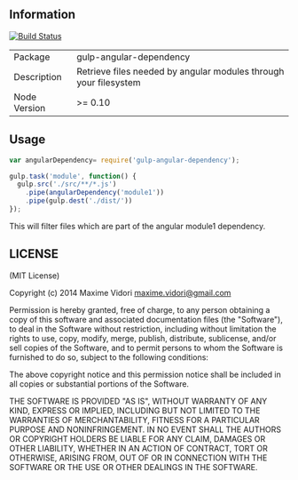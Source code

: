 ## Information

[![Build Status](https://travis-ci.org/IxDay/gulp-angular-dependency.svg)](https://travis-ci.org/IxDay/gulp-angular-dependency)

<table>
<tr> 
<td>Package</td><td>gulp-angular-dependency</td>
</tr>
<tr>
<td>Description</td>
<td>Retrieve files needed by angular modules through your 
filesystem</td>
</tr>
<tr>
<td>Node Version</td>
<td>>= 0.10</td>
</tr>
</table>

## Usage

```js
var angularDependency= require('gulp-angular-dependency');

gulp.task('module', function() {
  gulp.src('./src/**/*.js')
    .pipe(angularDependency('module1'))
    .pipe(gulp.dest('./dist/'))
});
```

This will filter files which are part of the angular module1 dependency.


## LICENSE

(MIT License)

Copyright (c) 2014 Maxime Vidori <maxime.vidori@gmail.com>

Permission is hereby granted, free of charge, to any person obtaining
a copy of this software and associated documentation files (the
"Software"), to deal in the Software without restriction, including
without limitation the rights to use, copy, modify, merge, publish,
distribute, sublicense, and/or sell copies of the Software, and to
permit persons to whom the Software is furnished to do so, subject to
the following conditions:

The above copyright notice and this permission notice shall be
included in all copies or substantial portions of the Software.

THE SOFTWARE IS PROVIDED "AS IS", WITHOUT WARRANTY OF ANY KIND,
EXPRESS OR IMPLIED, INCLUDING BUT NOT LIMITED TO THE WARRANTIES OF
MERCHANTABILITY, FITNESS FOR A PARTICULAR PURPOSE AND
NONINFRINGEMENT. IN NO EVENT SHALL THE AUTHORS OR COPYRIGHT HOLDERS BE
LIABLE FOR ANY CLAIM, DAMAGES OR OTHER LIABILITY, WHETHER IN AN ACTION
OF CONTRACT, TORT OR OTHERWISE, ARISING FROM, OUT OF OR IN CONNECTION
WITH THE SOFTWARE OR THE USE OR OTHER DEALINGS IN THE SOFTWARE.